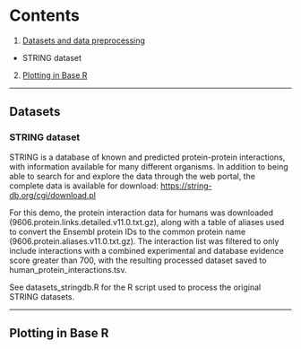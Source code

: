 # Contents

1. [Datasets and data preprocessing](#datasets)
  * STRING dataset
2. [Plotting in Base R](#baseR)

---

<a name="datasets">
  
## Datasets

### STRING dataset
STRING is a database of known and predicted protein-protein interactions, with information available for many different organisms. In addition to being able to search for and explore the data through the web portal, the complete data is available for download: https://string-db.org/cgi/download.pl

For this demo, the protein interaction data for humans was downloaded (9606.protein.links.detailed.v11.0.txt.gz), along with a table of aliases used to convert the Ensembl protein IDs to the common protein name (9606.protein.aliases.v11.0.txt.gz). The interaction list was filtered to only include interactions with a combined experimental and database evidence score greater than 700, with the resulting processed dataset saved to human_protein_interactions.tsv.

See datasets_stringdb.R for the R script used to process the original STRING datasets.

<a name="baseR">

---

## Plotting in Base R
